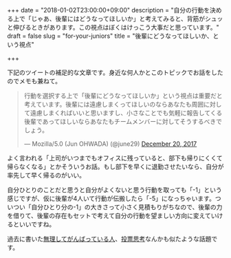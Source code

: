+++
date = "2018-01-02T23:00:00+09:00"
description = "自分の行動を決める上で「じゃあ、後輩にはどうなってほしいか」と考えてみると、背筋がシュッと伸びるときがあります。この視点はぼくはけっこう大事だと思っています。"
draft = false
slug = "for-your-juniors"
title = "後輩にどうなってほしいか、という視点"

+++

下記のツイートの補足的な文章です。身近な何人かとこのトピックでお話をしたのでメモも兼ねて。

<blockquote class="twitter-tweet" data-lang="en"><p lang="ja" dir="ltr">行動を選択する上で「後輩にどうなってほしいか」という視点は重要だと考えています。後輩には遠慮しまくってほしいのならあなたも周囲に対して遠慮しまくればいいと思いますし、小さなことでも気軽に報告してくる後輩であってほしいならあなたもチームメンバーに対してそうするべきでしょう。</p>&mdash; Mozilla/5.0 (Jun OHWADA) (@june29) <a href="https://twitter.com/june29/status/943402838373179392?ref_src=twsrc%5Etfw">December 20, 2017</a></blockquote>

よく言われる「上司がいつまでもオフィスに残っていると、部下も帰りにくくて帰らなくなる」とかそういうお話。もし部下を早くに退勤させたいなら、自分が率先して早く帰るのがいい。

自分ひとりのことだと思うと自分がよくないと思う行動を取っても「-1」という感じですが、仮に後輩が4人いて行動が伝搬したら「-5」になっちゃいます。ついつい「自分ひとり分の-1」の大きさって小さく見積もりがちなので、後輩の力を借りて、後輩の存在もセットで考えて自分の行動を望ましい方向に変えていけるといいですね。

過去に書いた<a href="https://june29.jp/2017/11/06/people-who-work-hard-unnaturally/">無理してがんばっている人</a>、<a href="https://june29.jp/2016/09/03/voting-thinking/">投票思考</a>なんかも似たような話題です。
